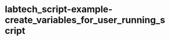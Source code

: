 labtech_script-example-create_variables_for_user_running_script
===============================================================